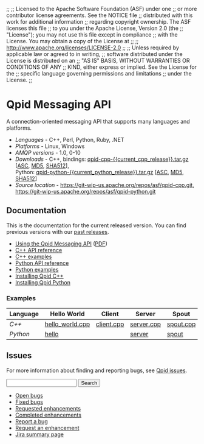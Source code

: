 ;;
;; Licensed to the Apache Software Foundation (ASF) under one
;; or more contributor license agreements.  See the NOTICE file
;; distributed with this work for additional information
;; regarding copyright ownership.  The ASF licenses this file
;; to you under the Apache License, Version 2.0 (the
;; "License"); you may not use this file except in compliance
;; with the License.  You may obtain a copy of the License at
;; 
;;   http://www.apache.org/licenses/LICENSE-2.0
;; 
;; Unless required by applicable law or agreed to in writing,
;; software distributed under the License is distributed on an
;; "AS IS" BASIS, WITHOUT WARRANTIES OR CONDITIONS OF ANY
;; KIND, either express or implied.  See the License for the
;; specific language governing permissions and limitations
;; under the License.
;;

# Qpid Messaging API

A connection-oriented messaging API that supports many languages and
platforms.

  - *Languages* - C++, Perl, Python, Ruby, .NET
  - *Platforms* - Linux, Windows
  - *AMQP versions* - 1.0, 0-10
  - *Downloads* - C++, bindings: [qpid-cpp-{{current_cpp_release}}.tar.gz](http://www.apache.org/dyn/closer.lua/qpid/cpp/{{current_cpp_release}}/qpid-cpp-{{current_cpp_release}}.tar.gz) \[[ASC](http://www.apache.org/dist/qpid/cpp/{{current_cpp_release}}/qpid-cpp-{{current_cpp_release}}.tar.gz.asc), [MD5](http://www.apache.org/dist/qpid/cpp/{{current_cpp_release}}/qpid-cpp-{{current_cpp_release}}.tar.gz.md5), [SHA512](http://www.apache.org/dist/qpid/cpp/{{current_cpp_release}}/qpid-cpp-{{current_cpp_release}}.tar.gz.sha512)],<br/>Python: [qpid-python-{{current_python_release}}.tar.gz](http://www.apache.org/dyn/closer.lua/qpid/python/{{current_python_release}}/qpid-python-{{current_python_release}}.tar.gz) \[[ASC](http://www.apache.org/dist/qpid/python/{{current_python_release}}/qpid-python-{{current_python_release}}.tar.gz.asc), [MD5](http://www.apache.org/dist/qpid/python/{{current_python_release}}/qpid-python-{{current_python_release}}.tar.gz.md5), [SHA512](http://www.apache.org/dist/qpid/python/{{current_python_release}}/qpid-python-{{current_python_release}}.tar.gz.sha512)]
  - *Source location* -  <https://git-wip-us.apache.org/repos/asf/qpid-cpp.git>,<br/> <https://git-wip-us.apache.org/repos/asf/qpid-python.git>

## Documentation

This is the documentation for the current released version.  You can
find previous versions with our
[past releases]({{site.url}}/releases/index.html#past-releases).

<div class="two-column" markdown="1">

 - [Using the Qpid Messaging API]({{current_cpp_release_url}}/messaging-api/book/using-the-qpid-messaging-api.html) ([PDF]({{current_cpp_release_url}}/messaging-api/qpid-messaging-api-book.pdf))
 - [C++ API reference]({{current_cpp_release_url}}/messaging-api/cpp/api/annotated.html)
 - [C++ examples]({{current_cpp_release_url}}/messaging-api/cpp/examples/index.html)
 - [Python API reference]({{current_python_release_url}}/messaging-api/api/index.html)
 - [Python examples]({{current_python_release_url}}/messaging-api/examples/index.html)
 - [Installing Qpid C++](https://raw.githubusercontent.com/apache/qpid-cpp/master/INSTALL.txt)
 - [Installing Qpid Python](https://raw.githubusercontent.com/apache/qpid-python/master/README.md)

</div>

### Examples

  | Language | Hello World | Client | Server | Spout | Drain |
  | - | - | - | - | - | - |
  | *C++* | [hello_world.cpp]({{current_cpp_release_url}}/messaging-api/cpp/examples/hello_world.cpp.html) | [client.cpp]({{current_cpp_release_url}}/messaging-api/cpp/examples/client.cpp.html) | [server.cpp]({{current_cpp_release_url}}/messaging-api/cpp/examples/server.cpp.html) | [spout.cpp]({{current_cpp_release_url}}/messaging-api/cpp/examples/spout.cpp.html) | [drain.cpp]({{current_cpp_release_url}}/messaging-api/cpp/examples/drain.cpp.html) |
  | *Python* | [hello]({{current_python_release_url}}/messaging-api/examples/hello.html) |  | [server]({{current_python_release_url}}/messaging-api/examples/server.html) | [spout]({{current_python_release_url}}/messaging-api/examples/spout.html) | [drain]({{current_python_release_url}}/messaging-api/examples/drain.html) |

## Issues

For more information about finding and reporting bugs, see
[Qpid issues]({{site.url}}/issues.html).

<form id="jira-search-form">
  <input type="hidden" name="jql" value="project = QPID and component in ('C++ Client', 'Dot Net Client', 'Perl Client', 'Python Client', 'Ruby Client') and text ~ '{}' order by updatedDate desc"/>
  <input type="text" name="text"/>
  <button type="submit">Search</button>
</form>

<div class="two-column" markdown="1">

 - [Open bugs](https://issues.apache.org/jira/issues/?jql=resolution%20%3D%20EMPTY%20and%20issuetype%20%3D%20%22Bug%22%20and%20component%20in%20\(%22C%2B%2B%20Client%22%2C%20%22Dot%20Net%20Client%22%2C%20%22Perl%20Client%22%2C%20%22Python%20Client%22%2C%20%22Ruby%20Client%22\)%20and%20project%20%3D%20%22QPID%22)
 - [Fixed bugs](https://issues.apache.org/jira/issues/?jql=resolution%20%3D%20Fixed%20and%20issuetype%20%3D%20%22Bug%22%20and%20component%20in%20\(%22C%2B%2B%20Client%22%2C%20%22Dot%20Net%20Client%22%2C%20%22Perl%20Client%22%2C%20%22Python%20Client%22%2C%20%22Ruby%20Client%22\)%20and%20project%20%3D%20%22QPID%22)
 - [Requested enhancements](https://issues.apache.org/jira/issues/?jql=resolution%20%3D%20EMPTY%20and%20issuetype%20in%20\(%22New%20Feature%22%2C%20%22Improvement%22\)%20and%20component%20in%20\(%22C%2B%2B%20Client%22%2C%20%22Dot%20Net%20Client%22%2C%20%22Perl%20Client%22%2C%20%22Python%20Client%22%2C%20%22Ruby%20Client%22\)%20and%20project%20%3D%20%22QPID%22)
 - [Completed enhancements](https://issues.apache.org/jira/issues/?jql=resolution%20%3D%20Fixed%20and%20issuetype%20in%20\(%22New%20Feature%22%2C%20%22Improvement%22\)%20and%20component%20in%20\(%22C%2B%2B%20Client%22%2C%20%22Dot%20Net%20Client%22%2C%20%22Perl%20Client%22%2C%20%22Python%20Client%22%2C%20%22Ruby%20Client%22\)%20and%20project%20%3D%20%22QPID%22)
 - [Report a bug](http://issues.apache.org/jira/secure/CreateIssueDetails!init.jspa?pid=12310520&issuetype=1&priority=3&summary=[Enter%20a%20brief%20description]&components=12311396)
 - [Request an enhancement](http://issues.apache.org/jira/secure/CreateIssueDetails!init.jspa?pid=12310520&issuetype=4&priority=3&summary=[Enter%20a%20brief%20description]&components=12311396)
 - [Jira summary page](http://issues.apache.org/jira/browse/QPID/component/12311396)

</div>
